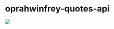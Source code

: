# oprahwinfrey-quotes-api
<img src ='https://img.shields.io/badge/dependecies-flask%202.0.2-violet' />
